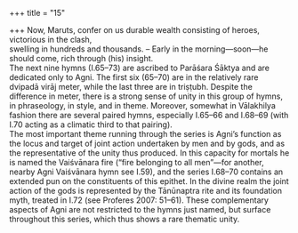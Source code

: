 +++
title = "15"

+++
Now, Maruts, confer on us durable wealth consisting of heroes,  victorious in the clash,  
swelling in hundreds and thousands. – Early in the morning—soon—he  should come, rich through (his) insight.  
The next nine hymns (I.65–73) are ascribed to Parāśara Śāktya and are dedicated  only to Agni. The first six (65–70) are in the relatively rare dvipadā virāj meter, while  the last three are in triṣṭubh. Despite the difference in meter, there is a strong sense  of unity in this group of hymns, in phraseology, in style, and in theme. Moreover,  somewhat in Vālakhilya fashion there are several paired hymns, especially I.65–66  and I.68–69 (with I.70 acting as a climatic third to that pairing).  
The most important theme running through the series is Agni’s function as  the locus and target of joint action undertaken by men and by gods, and as  the representative of the unity thus produced. In this capacity for mortals he is  named the Vaiśvānara fire (“fire belonging to all men”—for another, nearby Agni  Vaiśvānara hymn see I.59), and the series I.68–70 contains an extended pun on the constituents of this epithet. In the divine realm the joint action of the gods is  represented by the Tānūnaptra rite and its foundation myth, treated in I.72 (see  Proferes 2007: 51–61). These complementary aspects of Agni are not restricted  to the hymns just named, but surface throughout this series, which thus shows a  rare thematic unity.  
